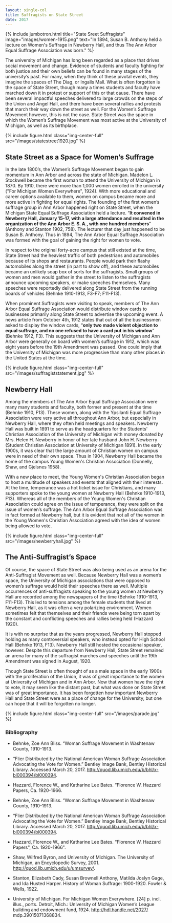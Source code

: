 ```yaml
---
layout: single-col
title: Suffragists on State Street
date: 2017
---
```

{% include jumbotron.html
title="State Sreet Suffragists"
image="images/women-1915.png"
text="In 1894, Susan B. Anthony held a lecture on Women's Suffrage in Newberry Hall, and thus The Ann Arbor Equal Suffrage Association was born." %}


The university of Michigan has long been regarded as a place that drives social movement and change. Evidence of students and faculty fighting for both justice and their own beliefs can be found in many stages of the university’s past. For many, when they think of these pivotal events, they imagine the spaces of The Diag, or Ingalls Mall. What is often forgotten is the space of State Street, though many a times students and faculty have marched down it in protest or support of this or that cause. There have been several impactful speeches delivered to large crowds on the steps of the Union and Angel Hall, and there have been several rallies and protests that march their way down the street as well. For the Women’s Suffrage Movement however, this is not the case. State Street was the space in which the Women’s Suffrage Movement was most active at the University of Michigan, as well as its birthplace.

{% include figure.html class="img-center-full" src="/images/statestreet1920.jpg" %}

## State Street as a Space for Women’s Suffrage

In the late 1800’s, the Women’s Suffrage Movement began to gain momentum in Ann Arbor and across the state of Michigan. Madelon L. Stockwell became the first woman to attend the University of Michigan in 1870. By 1910, there were more than 1,000 women enrolled in the university ("For Michigan Women Everywhere", 1924). With more educational and career options available to them, women on campus became more and more active in fighting for equal rights. The founding of the first women’s suffrage group in Ann Arbor happened right on State Street, when the Michigan State Equal Suffrage Association held a lecture. “**It convened in Newberry Hall, January 15-17, with a large attendance and resulted in the organization of the Ann Arbor E. S. A., with one hundred members**” (Anthony and Stanton 1902, 758). The lecturer that day just happened to be Susan B. Anthony. Thus in 1894, The Ann Arbor Equal Suffrage Association was formed with the goal of gaining the right for women to vote.

In respect to the original forty-acre campus that still existed at the time, State Street had the heaviest traffic of both pedestrians and automobiles because of its shops and restaurants. People would park their flashy automobiles along the street (in part to show off), and these automobiles became an unlikely soap box of sorts for the suffragists. Small groups of women and men would gather in the street to listen to the suffragists announce upcoming speakers, or make speeches themselves. Many speeches were reportedly delivered along State Street from the running boards of vehicles (Behnke 1910-1913, F3-F7; F11-F13).

When prominent Suffragists were visiting to speak, members of The Ann Arbor Equal Suffrage Association would distribute window cards to businesses primarily along State Street to advertise the upcoming event. A news article from October 4th, 1912 states that out of all the businessmen asked to display the window cards, “**only two made violent objection to equal suffrage, and no one refused to have a card put in his window**” (Behnke 1912, F3). This suggests that the University of Michigan and Ann Arbor were generally on board with women’s suffrage in 1912, which was eight years before the 19th Amendment was passed. One could imply that the University of Michigan was more progressive than many other places in the United States at the time.

{% include figure.html class="img-center-full" src="/images/suffragiststatement.jpg" %}

## Newberry Hall

Among the members of The Ann Arbor Equal Suffrage Association were many many students and faculty, both former and present at the time (Behnke 1910, F13). These women, along with the Ypsilanti Equal Suffrage Association were very active all throughout Ann Arbor, but especially in Newberry Hall, where they often held meetings and speakers. Newberry Hall was built in 1891 to serve as the headquarters for the Students' Christian Association of the University of Michigan with money donated by Mrs. Helen H. Newberry in honor of her late husband John H. Newberry (Student Christian Association at University of Michigan 1891). In the early 1900s, it was clear that the large amount of Christian women on campus were in need of their own space. Thus in 1904, Newberry Hall became the home of the campus Young Women's Christian Association (Donnelly, Shaw, and Gjelsnes 1958).

With a new place to meet, the Young Women's Christian Association began to host a multitude of speakers and events that aligned with their interests. At the time, temperance was a hot ticket issue for Christians, and many supporters spoke to the young women at Newberry Hall (Behnke 1910-1913, F13). Whereas all of the members of the Young Women's Christian Association could agree on the issue of temperance, they were split on the issue of women’s suffrage. The Ann Arbor Equal Suffrage Association was in fact formed at Newberry hall, but it is evident that not all of the women in the Young Women's Christian Association agreed with the idea of women being allowed to vote.

{% include figure.html class="img-center-full" src="/images/newberryhall.jpg" %}

## The Anti-Suffragist’s Space

Of course, the space of State Street was also being used as an arena for the Anti-Suffragist Movement as well.  Because Newberry Hall was a women’s space, the University of Michigan associations that were opposed to women’s suffrage would hold their speeches there as well. Multiple occurrences of anti-suffragists speaking to the young women at Newberry Hall are recorded among the newspapers of the time (Behnke 1910-1913, F11-F13). This led to tensions among the female students that lived at Newberry Hall, as it was often a very polarizing environment. Women sometimes felt that themselves and their friends were being torn apart by the constant and conflicting speeches and rallies being held (Hazzard 1920).  

It is with no surprise that as the years progressed, Newberry Hall stopped holding as many controversial speakers, who instead opted for High School Hall (Behnke 1913, F13). Newberry Hall still hosted the occasional speaker, however. Despite this departure from Newberry Hall, State Street remained an arena for many of the suffragist marches and speeches until the 19th Amendment was signed in August, 1920.

Though State Street is often thought of as a male space in the early 1900s with the proliferation of the Union, it was of great importance to the women at University of Michigan and in Ann Arbor. Now that women have the right to vote, it may seem like the distant past, but what was done on State Street was of great importance. It has been forgotten how important Newberry Hall and State Street were as a place of change for the University, but one can hope that it will be forgotten no longer.

{% include figure.html class="img-center-full" src="/images/parade.jpg" %}

### Bibliography

- Behnke, Zoe Ann Bliss. “Woman Suffrage Movement in Washtenaw County, 1910-1913.

- “Flier Distributed by the National American Woman Suffrage Association Advocating the Vote for Women.” Bentley Image Bank, Bentley Historical Library. Accessed March 20, 2017. http://quod.lib.umich.edu/b/bhl/x-bl000394/bl000394.

- Hazzard, Florence W., and Katharine Lee Bates. “Florence W. Hazzard Papers, Ca. 1920-1966.

- Behnke, Zoe Ann Bliss. “Woman Suffrage Movement in Washtenaw County, 1910-1913.

- “Flier Distributed by the National American Woman Suffrage Association Advocating the Vote for Women.” Bentley Image Bank, Bentley Historical Library. Accessed March 20, 2017. http://quod.lib.umich.edu/b/bhl/x-bl000394/bl000394.

- Hazzard, Florence W., and Katharine Lee Bates. “Florence W. Hazzard Papers", Ca. 1920-1966".

- Shaw, Wilfred Byron, and University of Michigan. The University of Michigan, an Encyclopedic Survey, 2001. http://quod.lib.umich.edu/u/umsurvey/.

- Stanton, Elizabeth Cady, Susan Brownell Anthony, Matilda Joslyn Gage, and Ida Husted Harper. History of Woman Suffrage: 1900-1920. Fowler & Wells, 1922.

- University of Michigan. For Michigan Women Everywhere. [24] p. incl. illus., ports. Detroit, Mich.: University of Michigan Women’s League building and endowment fund, 1924. http://hdl.handle.net/2027/ mdp.39015071368834.
